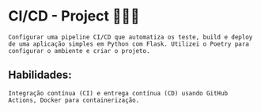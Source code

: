 # CI/CD - Project 🚀🚀🚀

    Configurar uma pipeline CI/CD que automatiza os teste, build e deploy de uma aplicação simples em Python com Flask. Utilizei o Poetry para configurar o ambiente e criar o projeto.

## Habilidades:
    Integração contínua (CI) e entrega contínua (CD) usando GitHub Actions, Docker para containerização.


